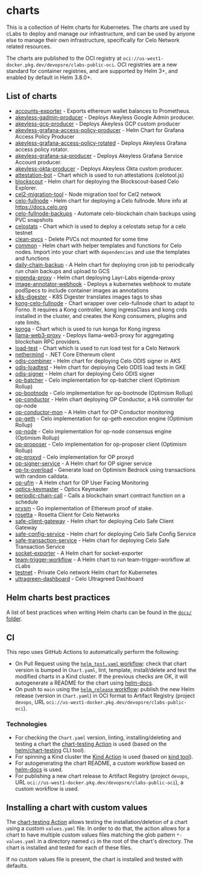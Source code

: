 # charts

This is a collection of Helm charts for Kubernetes. The charts are used by cLabs to deploy and manage our infrastructure, and can be used by anyone else to manage their own infrastructure, specifically for Celo Network related resources.

The charts are published to the OCI registry at `oci://us-west1-docker.pkg.dev/devopsre/clabs-public-oci`. OCI registries are a new standard for container registries, and are supported by Helm 3+, and enabled by default in Helm 3.8.0+.

## List of charts
- [accounts-exporter](./charts/accounts-exporter/README.md) - Exports ethereum wallet balances to Prometheus.
- [akeyless-gadmin-producer](./charts/akeyless-gadmin-producer/README.md) - Deploys Akeyless Google Admin producer.
- [akeyless-gcp-producer](./charts/akeyless-gcp-producer/README.md) - Deploys Akeyless GCP custom producer
- [akeyless-grafana-access-policy-producer](./charts/akeyless-grafana-access-policy-producer/README.md) - Helm Chart for Grafana Access Policy Producer
- [akeyless-grafana-access-policy-rotated](./charts/akeyless-grafana-access-policy-rotated/README.md) - Deploys Akeyless Grafana access policy rotator.
- [akeyless-grafana-sa-producer](./charts/akeyless-grafana-sa-producer/README.md) - Deploys Akeyless Grafana Service Account producer.
- [akeyless-okta-producer](./charts/akeyless-okta-producer/README.md) - Deploys Akeyless Okta custom producer.
- [attestation-bot](./charts/attestation-bot/README.md) - Chart which is used to run attestations (celotool.js)
- [blockscout](./charts/blockscout/README.md) - Helm chart for deploying the Blockscout-based Celo Explorer.
- [cel2-migration-tool](./charts/cel2-migration-tool/README.md) - Node migration tool for Cel2 network
- [celo-fullnode](./charts/celo-fullnode/README.md) - Helm chart for deploying a Celo fullnode. More info at https://docs.celo.org
- [celo-fullnode-backups](./charts/celo-fullnode-backups/README.md) - Automate celo-blockchain chain backups using PVC snapshots
- [celostats](./charts/celostats/README.md) - Chart which is used to deploy a celostats setup for a celo testnet
- [clean-pvcs](./charts/clean-pvcs/README.md) - Delete PVCs not mounted for some time
- [common](./charts/common/README.md) - Helm chart with helper templates and functions for Celo nodes. Import into your chart with `dependencies` and use the templates and functions
- [daily-chain-backup](./charts/daily-chain-backup/README.md) - A Helm chart for deploying cron job to periodically run chain backups and upload to GCS
- [eigenda-proxy](./charts/eigenda-proxy/README.md) - Helm chart deploying Layr-Labs eigenda-proxy
- [image-annotator-webhook](./charts/image-annotator-webhook/README.md) - Deploys a kubernetes webhook to mutate podSpecs to include container images as annotations
- [k8s-digester](./charts/k8s-digester/README.md) - K8S Digester translates images tags to shas
- [kong-celo-fullnode](./charts/kong-celo-fullnode/README.md) - Chart wrapper over celo-fullnode chart to adapt to Forno. It requires a Kong controller, kong ingressClass and kong crds installed in the cluster, and creates the Kong consumers, plugins and rate limits.
- [konga](./charts/konga/README.md) - Chart which is used to run konga for Kong ingress
- [llama-web3-proxy](./charts/llama-web3-proxy/README.md) - Deploys llama-web3-proxy for aggregating blockchain RPC providers.
- [load-test](./charts/load-test/README.md) - Chart which is used to run load test for a Celo Network
- [nethermind](./charts/nethermind/README.md) - .NET Core Ethereum client
- [odis-combiner](./charts/odis-combiner/README.md) - Helm chart for deploying Celo ODIS signer in AKS
- [odis-loadtest](./charts/odis-loadtest/README.md) - Helm chart for deploying Celo ODIS load tests in GKE
- [odis-signer](./charts/odis-signer/README.md) - Helm chart for deploying Celo ODIS signer
- [op-batcher](./charts/op-batcher/README.md) - Celo implementation for op-batcher client (Optimism Rollup)
- [op-bootnode](./charts/op-bootnode/README.md) - Celo implementation for op-bootnode (Optimism Rollup)
- [op-conductor](./charts/op-conductor/README.md) - Helm chart deploying OP Conductor, a HA controller for op-node
- [op-conductor-mon](./charts/op-conductor-mon/README.md) - A Helm chart for OP Conductor monitoring
- [op-geth](./charts/op-geth/README.md) - Celo implementation for op-geth execution engine (Optimism Rollup)
- [op-node](./charts/op-node/README.md) - Celo implementation for op-node consensus engine (Optimism Rollup)
- [op-proposer](./charts/op-proposer/README.md) - Celo implementation for op-proposer client (Optimism Rollup)
- [op-proxyd](./charts/op-proxyd/README.md) - Celo implementation for OP proxyd
- [op-signer-service](./charts/op-signer-service/README.md) - A Helm chart for OP signer service
- [op-tx-overload](./charts/op-tx-overload/README.md) - Generate load on Optimism Bedrock using transactions with random calldata.
- [op-ufm](./charts/op-ufm/README.md) - A Helm chart for OP User Facing Monitoring
- [optics-keymaster](./charts/optics-keymaster/README.md) - Optics Keymaster
- [periodic-chain-call](./charts/periodic-chain-call/README.md) - Calls a blockchain smart contract function on a schedule
- [prysm](./charts/prysm/README.md) - Go implementation of Ethereum proof of stake.
- [rosetta](./charts/rosetta/README.md) - Rosetta Client for Celo Networks
- [safe-client-gateway](./charts/safe-client-gateway/README.md) - Helm chart for deploying Celo Safe Client Gateway
- [safe-config-service](./charts/safe-config-service/README.md) - Helm chart for deploying Celo Safe Config Service
- [safe-transaction-service](./charts/safe-transaction-service/README.md) - Helm chart for deploying Celo Safe Transaction Service
- [socket-exporter](./charts/socket-exporter/README.md) - A Helm chart for socket-exporter
- [team-trigger-workflow](./charts/team-trigger-workflow/README.md) - A Helm chart to run team-trigger-workflow at cLabs
- [testnet](./charts/testnet/README.md) - Private Celo network Helm chart for Kubernetes
- [ultragreen-dashboard](./charts/ultragreen-dashboard/README.md) - Celo Ultragreed Dashboard
## Helm charts best practices

A list of best practices when writing Helm charts can be found in the [`docs/` folder](docs/helm-best-practices.md).

## CI

This repo uses GitHub Actions to automatically perform the following:

- On Pull Request using the [`helm_test.yaml` workflow](./.github/workflows/helm_test.yml): check that chart version is bumped in `Chart.yaml`, lint, template, install/delete and test the modified charts in a Kind cluster. If the previous checks are OK, it will autogenerate a README for the chart using [helm-docs](https://github.com/norwoodj/helm-docs).
- On push to `main` using the [`helm_release` workflow](./.github/workflows/helm_release.yml): publish the new Helm release (version in `Chart.yaml`) in OCI format to Artifact Registry (project `devops`, URL `oci://us-west1-docker.pkg.dev/devopsre/clabs-public-oci`).

### Technologies

- For checking the `Chart.yaml` version, linting, installing/deleting and testing a chart the [chart-testing Action](https://github.com/helm/chart-testing-action) is used (based on the [helm/chart-testing](https://github.com/helm/chart-testing) CLI tool).
- For spinning a Kind cluster the [Kind Action](https://github.com/helm/kind-action) is used (based on [kind tool](https://kind.sigs.k8s.io/)).
- For autogenerating the chart README, a custom workflow based on [helm-docs](https://github.com/norwoodj/helm-docs) is used.
- For publishing a new chart release to Artifact Registry (project `devops`, URL `oci://us-west1-docker.pkg.dev/devopsre/clabs-public-oci`), a custom workflow is used.

## Installing a chart with custom values

The [chart-testing Action](https://github.com/helm/chart-testing-action) allows testing the installation/deletion of a chart using a custom `values.yaml` file. In order to do that, the action allows for a chart to have multiple custom values files matching the glob pattern `*-values.yaml` in a directory named `ci` in the root of the chart's directory. The chart is installed and tested for each of these files.

If no custom values file is present, the chart is installed and tested with defaults.
